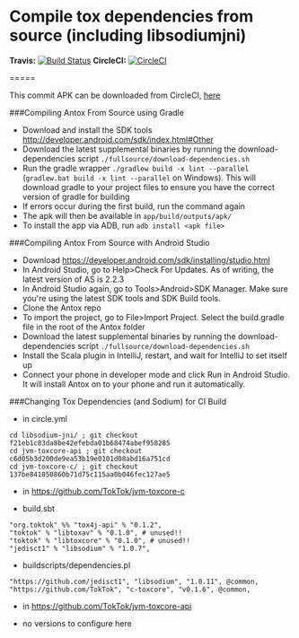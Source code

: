 Compile tox dependencies from source (including libsodiumjni)
=

**Travis:** [![Build Status](https://travis-ci.org/zoff99/Antox.png?branch=zoff99%2FAntox_v0.25.2_fullsource)](https://travis-ci.org/zoff99/Antox/branches)
**CircleCI:** [![CircleCI](https://circleci.com/gh/zoff99/Antox/tree/zoff99%2FAntox_v0.25.2_fullsource.png?style=badge)](https://circleci.com/gh/zoff99/Antox/tree/zoff99%2FAntox_v0.25.2_fullsource)

=====

This commit APK can be downloaded from CircleCI, [here](https://circleci.com/api/v1/project/zoff99/Antox/latest/artifacts/0/$CIRCLE_ARTIFACTS/Antox.apk?filter=successful&branch=zoff99%2FAntox_v0.25.2_fullsource)

###Compiling Antox From Source using Gradle
- Download and install the SDK tools http://developer.android.com/sdk/index.html#Other
- Download the latest supplemental binaries by running the download-dependencies script `./fullsource/download-dependencies.sh`
- Run the gradle wrapper `./gradlew build -x lint --parallel` (`gradlew.bat build -x lint --parallel` on Windows). This will download gradle to your project files to ensure you have the correct version of gradle for building
- If errors occur during the first build, run the command again
- The apk will then be available in `app/build/outputs/apk/`
- To install the app via ADB, run `adb install <apk file>` 


###Compiling Antox From Source with Android Studio
- Download https://developer.android.com/sdk/installing/studio.html
- In Android Studio, go to Help>Check For Updates. As of writing, the latest version of AS is 2.2.3
- In Android Studio again, go to Tools>Android>SDK Manager. Make sure you're using the latest SDK tools and SDK Build tools.
- Clone the Antox repo
- To import the project, go to File>Import Project. Select the build.gradle file in the root of the Antox folder
- Download the latest supplemental binaries by running the download-dependencies script `./fullsource/download-dependencies.sh`
- Install the Scala plugin in IntelliJ, restart, and wait for IntelliJ to set itself up
- Connect your phone in developer mode and click Run in Android Studio. It will install Antox on to your phone and run it automatically.


###Changing Tox Dependencies (and Sodium) for CI Build
- in circle.yml
```
cd libsodium-jni/ ; git checkout f21eb1c83da8be42efebda01b68474abef958285
cd jvm-toxcore-api ; git checkout c6d05b3d200de9ea53b19e0101d08abd16a751cd
cd jvm-toxcore-c/ ; git checkout 137be841050860b71d75c115aa0b046fec127ae5
```
- in https://github.com/TokTok/jvm-toxcore-c
 + build.sbt
 ```
 "org.toktok" %% "tox4j-api" % "0.1.2",
 "toktok" % "libtoxav" % "0.1.0", # unused!!
 "toktok" % "libtoxcore" % "0.1.0", # unused!!
 "jedisct1" % "libsodium" % "1.0.7",
 ```
 + buildscripts/dependencies.pl
 ```
 "https://github.com/jedisct1", "libsodium", "1.0.11", @common,
 "https://github.com/TokTok", "c-toxcore", "v0.1.6", @common,
 ```
- in https://github.com/TokTok/jvm-toxcore-api
 + no versions to configure here



